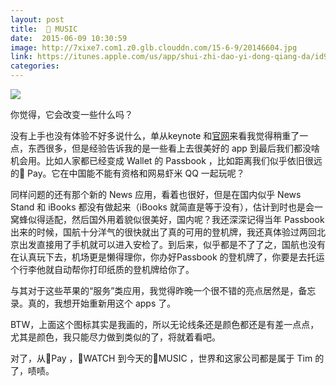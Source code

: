 ```yaml
---
layout: post
title:   MUSIC
date:  2015-06-09 10:30:59
image: http://7xixe7.com1.z0.glb.clouddn.com/15-6-9/20146604.jpg
link: https://itunes.apple.com/us/app/shui-zhi-dao-yi-dong-qiang-da/id991669595?at=10l32zz&l=zh&ls=1&mt=8
categories: 
---
```

![](http://7xixe7.com1.z0.glb.clouddn.com/15-6-9/20146604.jpg)


你觉得，它会改变一些什么吗？

没有上手也没有体验不好多说什么，单从keynote 和[官网](http://apple.com/music)来看我觉得稍重了一点，东西很多，但是经验告诉我的是一些看上去很美好的 app 到最后我们都没啥机会用。比如人家都已经变成 Wallet 的 Passbook ，比如距离我们似乎依旧很远的 Pay。它在中国能不能有资格和网易虾米 QQ 一起玩呢？

 同样问题的还有那个新的 News 应用，看着也很好，但是在国内似乎 News Stand 和 iBooks 都没有做起来（iBooks 就简直是等于没有），估计到时也是会一窝蜂似得适配，然后国外用着貌似很美好，国内呢？我还深深记得当年 Passbook 出来的时候，国航十分洋气的很快就出了真的可用的登机牌，我还真体验过两回北京出发直接用了手机就可以进入安检了。到后来，似乎都是不了了之，国航也没有在认真玩下去，机场更是懒得理你，你办好Passbook 的登机牌了，你要是去托运个行李他就自动帮你打印纸质的登机牌给你了。
 
 与其对于这些苹果的“服务”类应用，我觉得昨晚一个很不错的亮点居然是，备忘录。真的，我想开始重新用这个 apps 了。
 
 BTW，上面这个图标其实是我画的，所以无论线条还是颜色都还是有差一点点，尤其是颜色，我只能尽力做到类似的了，将就着看吧。

对了，从Pay ，WATCH 到今天的MUSIC ，世界和这家公司都是属于 Tim 的了，啧啧。
